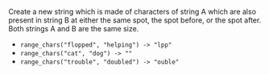 Create a new string which is made of characters of string A which are also present in string B at either the same spot, the spot before, or the spot after. Both strings A and B are the same size. 

- `range_chars("flopped", "helping") -> "lpp"`
- `range_chars("cat", "dog") -> ""` 
- `range_chars("trouble", "doubled") -> "ouble"` 
